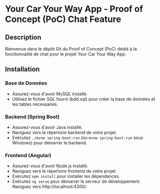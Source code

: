 # Your Car Your Way App - Proof of Concept (PoC) Chat Feature
## Description

Bienvenue dans le dépôt Git du Proof of Concept (PoC) dédié à la fonctionnalité de chat pour le projet Your Car Your Way App.

## Installation

### Base de Données

- Assurez-vous d'avoir MySQL installé.
- Utilisez le fichier SQL fourni (bdd.sql) pour créer la base de données et les tables nécessaires.

### Backend (Spring Boot)

- Assurez-vous d'avoir Java installé.
- Naviguez vers le répertoire backend de votre projet.
- Exécutez `./mvnw spring-boot:run` (ou `mvnw spring-boot:run` sous Windows) pour démarrer le backend.

### Frontend (Angular)

- Assurez-vous d'avoir Node.js installé.
- Naviguez vers le répertoire frontend de votre projet.
- Exécutez `npm install` pour installer les dépendances.
- Exécutez `ng serve` pour démarrer le serveur de développement. Naviguez vers http://localhost:4200/.
